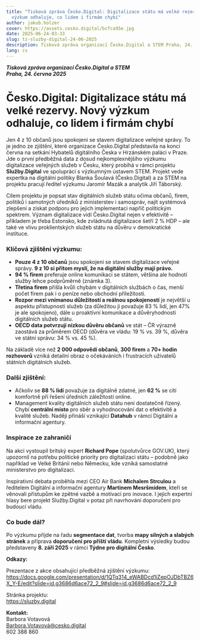 ```yaml
---
title: "Tisková zpráva Česko.Digital: Digitalizace státu má velké rezervy. Nový
  výzkum odhaluje, co lidem i firmám chybí"
author: jakub.holzer
cover: https://assets.cesko.digital/bcfca95e.jpg
date: 2025-06-24-03-33
slug: tz-sluzby-digital-24-06-2025
description: Tisková zpráva organizací Česko.Digital a STEM Praha, 24. června 2025
lang: cs
---
```

***Tisková zpráva organizací Česko.Digital a STEM***\
***Praha, 24. června 2025***

# **Česko.Digital: Digitalizace státu má velké rezervy. Nový výzkum odhaluje, co lidem i firmám chybí**

Jen 4 z 10 občanů jsou spokojeni se stavem digitalizace veřejné správy. To je jedno ze zjištění, které organizace Česko.Digital představila na konci června na setkání Hybatelů digitálního Česka v Hrzánském paláci v Praze. Jde o první předběžná data z dosud nejkomplexnějšího výzkumu digitalizace veřejných služeb v Česku, který probíhá v rámci projektu **Služby.Digital** ve spolupráci s výzkumným ústavem STEM. Projekt vede expertka na digitální politiky Blanka Šoulavá (Česko.Digital) a za STEM na projektu pracují ředitel výzkumu Jaromír Mazák a analytik Jiří Táborský.

Cílem projektu je popsat stav digitálních služeb státu očima občanů, firem, politiků i samotných úředníků z ministerstev i samospráv, najít systémová zlepšení a získat podporu pro jejich implementaci napříč politickým spektrem. Význam digitalizace vidí Česko.Digital nejen v efektivitě – příkladem je třeba Estonsko, kde zvládnutá digitalizace šetří 2 % HDP – ale také ve vlivu proklientských služeb státu na důvěru v demokratické instituce.

### **Klíčová zjištění výzkumu:**

* **Pouze 4 z 10 občanů** jsou spokojeni se stavem digitalizace veřejné správy. **9 z 10 si přitom myslí, že na digitální služby mají právo.**
* **94 % firem** preferuje online komunikaci se státem, většina ale hodnotí služby lehce podprůměrně (známka 3).
* **Třetina firem** přišla kvůli chybám v digitálních službách o čas, menší počet firem pak i o peníze nebo obchodní příležitosti.
* **Rozpor mezi vnímanou důležitostí a reálnou spokojeností** je největší u aspektu přístupnosti služeb (za důležitou ji považuje 83 % lidí, jen 47% je ale spokojeno), dále u proaktivní komunikace a důvěryhodnosti digitálních služeb státu.
* **OECD data potvrzují nízkou důvěru občanů** ve stát – ČR výrazně zaostává za průměrem OECD (důvěra ve vládu: 19 % vs. 39 %, důvěra ve státní správu: 34 % vs. 45 %).

Na základě více než **2 000 odpovědí občanů**, **300 firem** a **70+ hodin rozhovorů** vzniká detailní obraz o očekáváních i frustracích uživatelů státních digitálních služeb.

### **Další zjištění:**

* Ačkoliv se **88 % lidí** považuje za digitálně zdatné, jen **62 %** se cítí komfortně při řešení úředních záležitostí online.
* Management kvality digitálních služeb státu není dostatečně řízený. Chybí **centrální místo** pro sběr a vyhodnocování dat o efektivitě a kvalitě služeb. Naději přináší vznikající **Datahub** v rámci Digitální a informační agentury.

### **Inspirace ze zahraničí**

Na akci vystoupil britský expert **Richard Pope** (spolutvůrce GOV.UK), který upozornil na potřebu politické priority pro digitalizaci státu – podobně jako například ve Velké Británii nebo Německu, kde vzniká samostatné ministerstvo pro digitalizaci.

Inspirativní debata proběhla mezi CEO Air Bank **Michalem Strculou** a ředitelem Digitální a informační agentury **Martinem Mesršmídem**, kteří se věnovali přístupům ke zpětné vazbě a motivaci pro inovace. I jejich expertní hlasy bere projekt Služby.Digital v potaz při navrhování doporučení pro budoucí vládu.

### **Co bude dál?**

Po výzkumu přijde na řadu **segmentace dat**, tvorba **mapy silných a slabých stránek** a příprava **doporučení pro příští vládu**. Kompletní výsledky budou představeny **8. září 2025** v rámci **Týdne pro digitální Česko**.

**Odkazy:**

Prezentace z akce obsahující předběžná zjištění výzkumu: <https://docs.google.com/presentation/d/1QTq314_eWABDcd1iZepOJDbTBZ6X_Y-E/edit?slide=id.g3686d6ace72_2_9#slide=id.g3686d6ace72_2_9>

Stránka projektu:\
<https://sluzby.digital>

**Kontakt:**\
Barbora Votavová\
Barbora.Votavová@cesko.digital\
602 388 860
